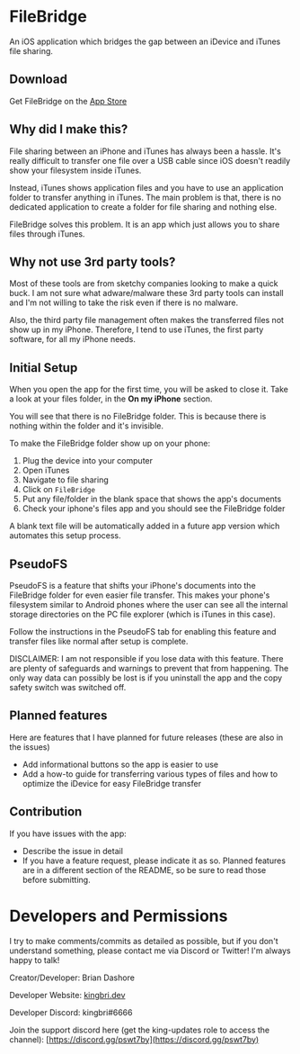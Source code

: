 # FileBridge

An iOS application which bridges the gap between an iDevice and iTunes file sharing.

## Download

Get FileBridge on the [App Store](https://apps.apple.com/us/app/filebridge/id1562387073)

## Why did I make this?

File sharing between an iPhone and iTunes has always been a hassle. It's really difficult to transfer one file over a USB cable since iOS doesn't readily show your filesystem inside iTunes.

Instead, iTunes shows application files and you have to use an application folder to transfer anything in iTunes. The main problem is that, there is no dedicated application to create a folder for file sharing and nothing else.

FileBridge solves this problem. It is an app which just allows you to share files through iTunes.

## Why not use 3rd party tools?

Most of these tools are from sketchy companies looking to make a quick buck. I am not sure what adware/malware these 3rd party tools can install and I'm not willing to take the risk even if there is no malware.

Also, the third party file management often makes the transferred files not show up in my iPhone. Therefore, I tend to use iTunes, the first party software, for all my iPhone needs.

## Initial Setup

When you open the app for the first time, you will be asked to close it. Take a look at your files folder, in the **On my iPhone** section.

You will see that there is no FileBridge folder. This is because there is nothing within the folder and it's invisible.

To make the FileBridge folder show up on your phone:

1. Plug the device into your computer
2. Open iTunes
3. Navigate to file sharing
4. Click on `FileBridge`
5. Put any file/folder in the blank space that shows the app's documents
6. Check your iphone's files app and you should see the FileBridge folder

A blank text file will be automatically added in a future app version which automates this setup process.

## PseudoFS

PseudoFS is a feature that shifts your iPhone's documents into the FileBridge folder for even easier file transfer. This makes your phone's filesystem similar to Android phones where the user can see all the internal storage directories on the PC file explorer (which is iTunes in this case).

Follow the instructions in the PseudoFS tab for enabling this feature and transfer files like normal after setup is complete.

DISCLAIMER: I am not responsible if you lose data with this feature. There are plenty of safeguards and warnings to prevent that from happening. The only way data can possibly be lost is if you uninstall the app and the copy safety switch was switched off.

## Planned features

Here are features that I have planned for future releases (these are also in the issues)

- Add informational buttons so the app is easier to use
- Add a how-to guide for transferring various types of files and how to optimize the iDevice for easy FileBridge transfer

## Contribution

If you have issues with the app:

- Describe the issue in detail
- If you have a feature request, please indicate it as so. Planned features are in a different section of the README, so be sure to read those before submitting.

# Developers and Permissions

I try to make comments/commits as detailed as possible, but if you don't understand something, please contact me via Discord or Twitter! I'm always happy to talk!

Creator/Developer: Brian Dashore

Developer Website: [kingbri.dev](https://kingbri.dev)

Developer Discord: kingbri#6666

Join the support discord here (get the king-updates role to access the channel): [https://discord.gg/pswt7by](https://discord.gg/pswt7by)
